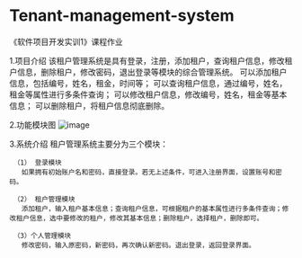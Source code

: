 # Tenant-management-system
《软件项目开发实训1》课程作业

1.项目介绍
       该租户管理系统是具有登录，注册，添加租户，查询租户信息，修改租户信息，删除租户，修改密码，退出登录等模块的综合管理系统。
       可以添加租户信息，包括编号，姓名，租金，时间等；
       可以查询租户信息，通过编号，姓名，租金等属性进行多条件查询；
       可以修改租户信息，修改编号，姓名，租金等基本信息；
       可以删除租户，将租户信息彻底删除。
       
2.功能模块图
  ![image](https://github.com/Curtis-Mou/Tenant-management-system/assets/103250873/63871b3f-c1cf-45ed-895e-a65e4fe73125)

3.系统介绍
      租户管理系统主要分为三个模块：
     
     （1） 登录模块
       如果拥有初始账户名和密码，直接登录。若无上述条件，可进入注册界面，设置账号和密码。
     
     （2） 租户管理模块
       添加租户，输入租户基本信息；查询租户信息，可根据租户的基本属性进行多条件查询；修改租户信息，选中要修改的租户，修改其基本信息；删除租户，选择租户，删除即可。
     
     （3）个人管理模块
       修改密码，输入原密码，新密码，再次确认新密码。退出登录，返回登录界面。

